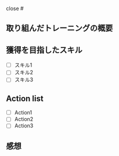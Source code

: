 <!---
  # に続けて issue 番号を記入する
-->
close #

## 取り組んだトレーニングの概要
<!---
  # に続けて issue 番号を記入する
-->

## 獲得を目指したスキル
- [ ] スキル1
- [ ] スキル2
- [ ] スキル3

## Action list
- [ ] Action1
- [ ] Action2
- [ ] Action3

## 感想
<!---
  何でもいいです
-->

<!---
  実験結果などを載せるとなお良し
-->
